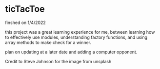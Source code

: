 # ticTacToe

finshed on 1/4/2022

this project was a great learning experience for me, between learning how to effectively use modules, understanding factory functions, and using array methods to make check for a winner. 

plan on updating at a later date and adding a computer opponent.





Credit to Steve Johnson for the image from unsplash